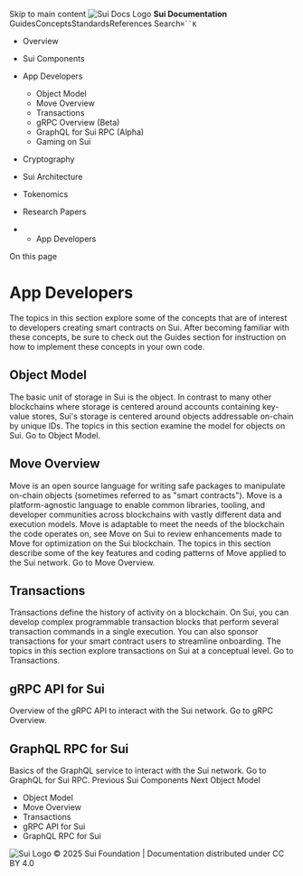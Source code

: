 Skip to main content
![Sui Docs Logo](https://docs.sui.io/img/sui-logo.svg)
**Sui Documentation**
GuidesConceptsStandardsReferences
Search`⌘``K`
  * Overview
  * Sui Components
  * App Developers
    * Object Model
    * Move Overview
    * Transactions
    * gRPC Overview (Beta)
    * GraphQL for Sui RPC (Alpha)
    * Gaming on Sui
  * Cryptography
  * Sui Architecture
  * Tokenomics
  * Research Papers


  *   * App Developers


On this page
# App Developers
The topics in this section explore some of the concepts that are of interest to developers creating smart contracts on Sui. After becoming familiar with these concepts, be sure to check out the Guides section for instruction on how to implement these concepts in your own code.
## Object Model​
The basic unit of storage in Sui is the object. In contrast to many other blockchains where storage is centered around accounts containing key-value stores, Sui's storage is centered around objects addressable on-chain by unique IDs. The topics in this section examine the model for objects on Sui.
Go to Object Model.
## Move Overview​
Move is an open source language for writing safe packages to manipulate on-chain objects (sometimes referred to as "smart contracts"). Move is a platform-agnostic language to enable common libraries, tooling, and developer communities across blockchains with vastly different data and execution models. Move is adaptable to meet the needs of the blockchain the code operates on, see Move on Sui to review enhancements made to Move for optimization on the Sui blockchain.
The topics in this section describe some of the key features and coding patterns of Move applied to the Sui network.
Go to Move Overview.
## Transactions​
Transactions define the history of activity on a blockchain. On Sui, you can develop complex programmable transaction blocks that perform several transaction commands in a single execution. You can also sponsor transactions for your smart contract users to streamline onboarding. The topics in this section explore transactions on Sui at a conceptual level.
Go to Transactions.
## gRPC API for Sui​
Overview of the gRPC API to interact with the Sui network.
Go to gRPC Overview.
## GraphQL RPC for Sui​
Basics of the GraphQL service to interact with the Sui network.
Go to GraphQL for Sui RPC.
Previous
Sui Components
Next
Object Model
  * Object Model
  * Move Overview
  * Transactions
  * gRPC API for Sui
  * GraphQL RPC for Sui


![Sui Logo](https://docs.sui.io/img/sui-logo-footer.svg)
© 2025 Sui Foundation | Documentation distributed under CC BY 4.0
